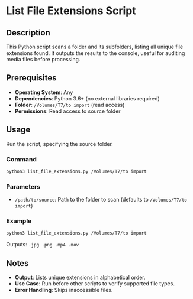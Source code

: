 # List File Extensions Script

## Description
This Python script scans a folder and its subfolders, listing all unique file extensions found. It outputs the results to the console, useful for auditing media files before processing.

## Prerequisites
- **Operating System**: Any
- **Dependencies**: Python 3.6+ (no external libraries required)
- **Folder**: `/Volumes/T7/to import` (read access)
- **Permissions**: Read access to source folder

## Usage
Run the script, specifying the source folder.

### Command
```bash
python3 list_file_extensions.py /Volumes/T7/to import
```

### Parameters
- `/path/to/source`: Path to the folder to scan (defaults to `/Volumes/T7/to import`)

### Example
```bash
python3 list_file_extensions.py /Volumes/T7/to import
```
Outputs: `.jpg .png .mp4 .mov`

## Notes
- **Output**: Lists unique extensions in alphabetical order.
- **Use Case**: Run before other scripts to verify supported file types.
- **Error Handling**: Skips inaccessible files.